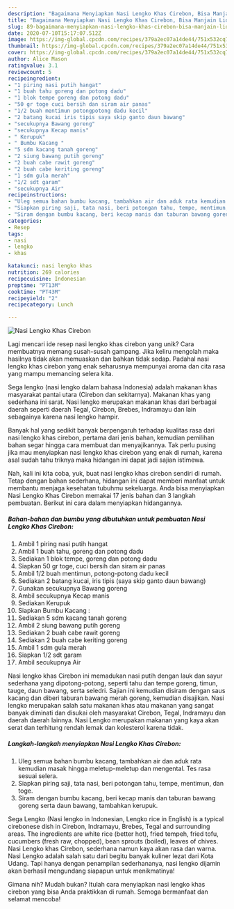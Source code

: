 ```yaml
---
description: "Bagaimana Menyiapkan Nasi Lengko Khas Cirebon, Bisa Manjain Lidah"
title: "Bagaimana Menyiapkan Nasi Lengko Khas Cirebon, Bisa Manjain Lidah"
slug: 89-bagaimana-menyiapkan-nasi-lengko-khas-cirebon-bisa-manjain-lidah
date: 2020-07-10T15:17:07.512Z
image: https://img-global.cpcdn.com/recipes/379a2ec07a14de44/751x532cq70/nasi-lengko-khas-cirebon-foto-resep-utama.jpg
thumbnail: https://img-global.cpcdn.com/recipes/379a2ec07a14de44/751x532cq70/nasi-lengko-khas-cirebon-foto-resep-utama.jpg
cover: https://img-global.cpcdn.com/recipes/379a2ec07a14de44/751x532cq70/nasi-lengko-khas-cirebon-foto-resep-utama.jpg
author: Alice Mason
ratingvalue: 3.1
reviewcount: 5
recipeingredient:
- "1 piring nasi putih hangat"
- "1 buah tahu goreng dan potong dadu"
- "1 blok tempe goreng dan potong dadu"
- "50 gr toge cuci bersih dan siram air panas"
- "1/2 buah mentimun potongpotong dadu kecil"
- "2 batang kucai iris tipis saya skip ganto daun bawang"
- "secukupnya Bawang goreng"
- "secukupnya Kecap manis"
- " Kerupuk"
- " Bumbu Kacang "
- "5 sdm kacang tanah goreng"
- "2 siung bawang putih goreng"
- "2 buah cabe rawit goreng"
- "2 buah cabe keriting goreng"
- "1 sdm gula merah"
- "1/2 sdt garam"
- "secukupnya Air"
recipeinstructions:
- "Uleg semua bahan bumbu kacang, tambahkan air dan aduk rata kemudian masak hingga meletup-meletup dan mengental. Tes rasa sesuai selera."
- "Siapkan piring saji, tata nasi, beri potongan tahu, tempe, mentimun, dan toge."
- "Siram dengan bumbu kacang, beri kecap manis dan taburan bawang goreng serta daun bawang, tambahkan kerupuk."
categories:
- Resep
tags:
- nasi
- lengko
- khas

katakunci: nasi lengko khas 
nutrition: 269 calories
recipecuisine: Indonesian
preptime: "PT13M"
cooktime: "PT43M"
recipeyield: "2"
recipecategory: Lunch

---
```



![Nasi Lengko Khas Cirebon](https://img-global.cpcdn.com/recipes/379a2ec07a14de44/751x532cq70/nasi-lengko-khas-cirebon-foto-resep-utama.jpg)

Lagi mencari ide resep nasi lengko khas cirebon yang unik? Cara membuatnya memang susah-susah gampang. Jika keliru mengolah maka hasilnya tidak akan memuaskan dan bahkan tidak sedap. Padahal nasi lengko khas cirebon yang enak seharusnya mempunyai aroma dan cita rasa yang mampu memancing selera kita.

Sega lengko (nasi lengko dalam bahasa Indonesia) adalah makanan khas masyarakat pantai utara (Cirebon dan sekitarnya). Makanan khas yang sederhana ini sarat. Nasi lengko merupakan makanan khas dari berbagai daerah seperti daerah Tegal, Cirebon, Brebes, Indramayu dan lain sebagainya karena nasi lengko hampir.

Banyak hal yang sedikit banyak berpengaruh terhadap kualitas rasa dari nasi lengko khas cirebon, pertama dari jenis bahan, kemudian pemilihan bahan segar hingga cara membuat dan menyajikannya. Tak perlu pusing jika mau menyiapkan nasi lengko khas cirebon yang enak di rumah, karena asal sudah tahu triknya maka hidangan ini dapat jadi sajian istimewa.


Nah, kali ini kita coba, yuk, buat nasi lengko khas cirebon sendiri di rumah. Tetap dengan bahan sederhana, hidangan ini dapat memberi manfaat untuk membantu menjaga kesehatan tubuhmu sekeluarga. Anda bisa menyiapkan Nasi Lengko Khas Cirebon memakai 17 jenis bahan dan 3 langkah pembuatan. Berikut ini cara dalam menyiapkan hidangannya.

<!--inarticleads1-->

##### Bahan-bahan dan bumbu yang dibutuhkan untuk pembuatan Nasi Lengko Khas Cirebon:

1. Ambil 1 piring nasi putih hangat
1. Ambil 1 buah tahu, goreng dan potong dadu
1. Sediakan 1 blok tempe, goreng dan potong dadu
1. Siapkan 50 gr toge, cuci bersih dan siram air panas
1. Ambil 1/2 buah mentimun, potong-potong dadu kecil
1. Sediakan 2 batang kucai, iris tipis (saya skip ganto daun bawang)
1. Gunakan secukupnya Bawang goreng
1. Ambil secukupnya Kecap manis
1. Sediakan  Kerupuk
1. Siapkan  Bumbu Kacang :
1. Sediakan 5 sdm kacang tanah goreng
1. Ambil 2 siung bawang putih goreng
1. Sediakan 2 buah cabe rawit goreng
1. Sediakan 2 buah cabe keriting goreng
1. Ambil 1 sdm gula merah
1. Siapkan 1/2 sdt garam
1. Ambil secukupnya Air


Nasi lengko khas Cirebon ini memadukan nasi putih dengan lauk dan sayur sederhana yang dipotong-potong, seperti tahu dan tempe goreng, timun, tauge, daun bawang, serta seledri. Sajian ini kemudian disiram dengan saus kacang dan diberi taburan bawang merah goreng, kemudian disajikan. Nasi lengko merupakan salah satu makanan khas atau makanan yang sangat banyak diminati dan disukai oleh masyarakat Cirebon, Tegal, Indramayu dan daerah daerah lainnya. Nasi Lengko merupakan makanan yang kaya akan serat dan terhitung rendah lemak dan kolesterol karena tidak. 

<!--inarticleads2-->

##### Langkah-langkah menyiapkan Nasi Lengko Khas Cirebon:

1. Uleg semua bahan bumbu kacang, tambahkan air dan aduk rata kemudian masak hingga meletup-meletup dan mengental. Tes rasa sesuai selera.
1. Siapkan piring saji, tata nasi, beri potongan tahu, tempe, mentimun, dan toge.
1. Siram dengan bumbu kacang, beri kecap manis dan taburan bawang goreng serta daun bawang, tambahkan kerupuk.


Sega Lengko (Nasi lengko in Indonesian, Lengko rice in English) is a typical cirebonese dish in Cirebon, Indramayu, Brebes, Tegal and surrounding areas. The ingredients are white rice (better hot), fried tempeh, fried tofu, cucumbers (fresh raw, chopped), bean sprouts (boiled), leaves of chives. Nasi Lengko khas Cirebon, sederhana namun kaya akan rasa dan warna. Nasi Lengko adalah salah satu dari begitu banyak kuliner lezat dari Kota Udang. Tapi hanya dengan penampilan sederhananya, nasi lengko dijamin akan berhasil mengundang siapapun untuk menikmatinya! 

Gimana nih? Mudah bukan? Itulah cara menyiapkan nasi lengko khas cirebon yang bisa Anda praktikkan di rumah. Semoga bermanfaat dan selamat mencoba!
